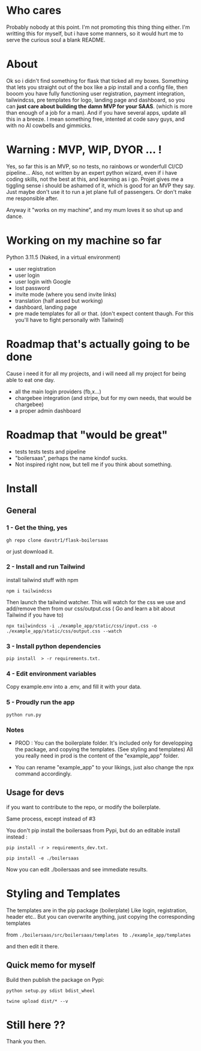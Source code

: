 

# Who cares
Probably nobody at this point. I'm not promoting this thing thing either.
I'm writting this for myself, but i have some manners, so it would hurt me to serve the curious soul a blank README.

# About
Ok so i didn't find something for flask that ticked all my boxes. 
Something that lets you straight out of the box like a pip install and a config file,
then booom you have fully functioning user registration, payment integration, tailwindcss, pre templates for logo, landing page and dashboard, so you can **just care about building the damn MVP for your SAAS**. (which is more than enough of a job for a man).
And if you have several apps, update all this in a breeze.
I mean something free, intented at code savy guys, and with no AI cowbells and gimmicks.


# Warning : MVP, WIP, DYOR ... !

Yes, so far this is an MVP, so no tests, no rainbows or wonderfull CI/CD pipeline...
Also, not written by an expert python wizard, even if i have coding skills, not the best at this, and learning as i go.
Projet gives me a tiggling sense i should be ashamed of it, which is good for an MVP they say.
Just maybe don't use it to run a jet plane full of passengers. Or don't make me responsible after.

Anyway it "works on my machine", and my mum loves it so shut up and dance.



# Working on my machine so far

Python 3.11.5 (Naked, in a virtual environment)

- user registration
- user login
- user login with Google
- lost password
- invite mode (where you send invite links)
- translation (half assed but working)
- dashboard, landing page
- pre made templates for all or that. (don't expect content thaugh. For this you'll have to fight personally with Tailwind)

# Roadmap that's actually going to be done
Cause i need it for all my projects, and i will need all my project for being able to eat one day.
- all the main login providers (fb,x...)
- chargebee integration (and stripe, but for my own needs, that would be chargebee)
- a proper admin dashboard

# Roadmap that "would be great"
- tests tests tests and pipeline
- "boilersaas", perhaps the name kindof sucks.
- Not inspired right now, but tell me if you think about something.



# Install
## General

### 1 - Get the thing, yes

`gh repo clone davstr1/flask-boilersaas`

 or just download it.

### 2 - Install and run Tailwind
install tailwind stuff with npm

`npm i tailwindcss`

Then launch the tailwind watcher.
This will watch for the css we use and add/remove them from our css/output.css
( Go and learn a bit about Tailwind if you have to)

`npx tailwindcss -i ./example_app/static/css/input.css -o ./example_app/static/css/output.css --watch`

### 3 - Install python dependencies

`pip install  > -r requirements.txt.`


### 4 - Edit environment variables

Copy example.env into a .env, and fill it with your data.


### 5 - Proudly run the app

`python run.py`

### Notes

- PROD : You can the boilerplate folder. It's included only for developping the package, and copying the templates. (See styling and templates) 
All you really need in prod is the content of the "example_app" folder.


- You can rename "example_app" to your likings, 
just also change the npx command accordingly.

## Usage for devs
if you want to contribute to the repo, or modify the boilerplate.


Same process, except instead of #3 

You don't pip install the boilersaas from Pypi,
but do an editable install instead :

`pip install -r > requirements_dev.txt.` 

`pip install -e ./boilersaas`

Now you can edit ./boilersaas and see immediate results.


# Styling and Templates

The templates are in the pip package (boilerplate)
Like login, registration, header etc..
But you can overwrite anything, just copying the corresponding templates 

from 
`./boilersaas/src/boilersaas/templates `
to
`./example_app/templates 
`

and then edit it there.






## Quick memo for myself

Build then publish the package on Pypi:

`python setup.py sdist bdist_wheel`

`twine upload dist/* --v  ` 

# Still here ??

Thank you then.